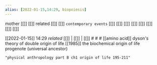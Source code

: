 ```yaml
---
alias: [2022-01-15,14:29, biopoiesis]
---
```

 mother [[]] [[]]
 related [[]] [[]]
 `contemporary events` [[]] [[]] [[]] [[]] [[]] [[]] [[]] [[]]

[[2022-01-15]] 14:29 _related_ [[]] | [[]] | [[]] # # #
[[amino acid]]
dyson's theory of double origin of life [[1985]]
the biochemical origin of life
progenote (universal ancestor)
```query 2022-01-15 15:40
"physical anthropology part B ch1 origin of life 195-211"
```
